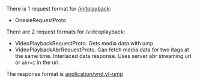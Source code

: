 There is 1 request format for [/initplayback](./initplayback.md):
- OnesieRequestProto

There are 2 request formats for /videoplayback:
- VideoPlaybackRequestProto. Gets media data with ump.
- VideoPlaybackAbrRequestProto. Can fetch media data for two itags at the same time. Interlaced data response. Uses server abr streaming url or `abr=1` in the url.

The response format is [application/vnd.yt-ump](./ump.md)